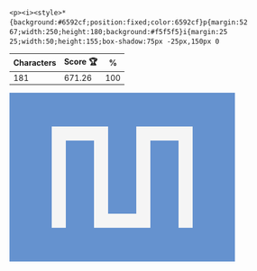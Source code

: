 `<p><i><style>*{background:#6592cf;position:fixed;color:6592cf}p{margin:52 67;width:250;height:180;background:#f5f5f5}i{margin:25 25;width:50;height:155;box-shadow:75px -25px,150px 0`

| Characters | Score 🏆 | %   |
| ---------- | -------- | --- |
| 181        | 671.26   | 100 |

![](/2024/sep2024/10/20240910.png)
